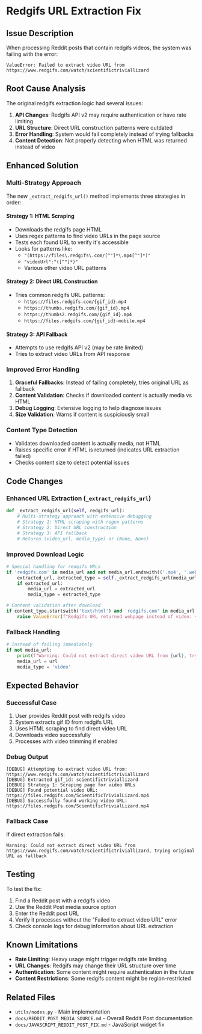 # Redgifs URL Extraction Fix

## Issue Description

When processing Reddit posts that contain redgifs videos, the system was failing with the error:

```
ValueError: Failed to extract video URL from https://www.redgifs.com/watch/scientifictriviallizard
```

## Root Cause Analysis

The original redgifs extraction logic had several issues:

1. **API Changes**: Redgifs API v2 may require authentication or have rate limiting
2. **URL Structure**: Direct URL construction patterns were outdated
3. **Error Handling**: System would fail completely instead of trying fallbacks
4. **Content Detection**: Not properly detecting when HTML was returned instead of video

## Enhanced Solution

### Multi-Strategy Approach

The new `_extract_redgifs_url()` method implements three strategies in order:

#### Strategy 1: HTML Scraping

- Downloads the redgifs page HTML
- Uses regex patterns to find video URLs in the page source
- Tests each found URL to verify it's accessible
- Looks for patterns like:
    - `"(https://files\.redgifs\.com/[^"]*\.mp4[^"]*)"`
    - `"videoUrl":"([^"]*)"`
    - Various other video URL patterns

#### Strategy 2: Direct URL Construction

- Tries common redgifs URL patterns:
    - `https://files.redgifs.com/{gif_id}.mp4`
    - `https://thumbs.redgifs.com/{gif_id}.mp4`
    - `https://thumbs2.redgifs.com/{gif_id}.mp4`
    - `https://files.redgifs.com/{gif_id}-mobile.mp4`

#### Strategy 3: API Fallback

- Attempts to use redgifs API v2 (may be rate limited)
- Tries to extract video URLs from API response

### Improved Error Handling

1. **Graceful Fallbacks**: Instead of failing completely, tries original URL as fallback
2. **Content Validation**: Checks if downloaded content is actually media vs HTML
3. **Debug Logging**: Extensive logging to help diagnose issues
4. **Size Validation**: Warns if content is suspiciously small

### Content Type Detection

- Validates downloaded content is actually media, not HTML
- Raises specific error if HTML is returned (indicates URL extraction failed)
- Checks content size to detect potential issues

## Code Changes

### Enhanced URL Extraction (`_extract_redgifs_url`)

```python
def _extract_redgifs_url(self, redgifs_url):
    # Multi-strategy approach with extensive debugging
    # Strategy 1: HTML scraping with regex patterns
    # Strategy 2: Direct URL construction
    # Strategy 3: API fallback
    # Returns (video_url, media_type) or (None, None)
```

### Improved Download Logic

```python
# Special handling for redgifs URLs
if 'redgifs.com' in media_url and not media_url.endswith(('.mp4', '.webm', '.mov')):
    extracted_url, extracted_type = self._extract_redgifs_url(media_url)
    if extracted_url:
        media_url = extracted_url
        media_type = extracted_type

# Content validation after download
if content_type.startswith('text/html') and 'redgifs.com' in media_url:
    raise ValueError(f"Redgifs URL returned webpage instead of video: {media_url}")
```

### Fallback Handling

```python
# Instead of failing immediately
if not media_url:
    print(f"Warning: Could not extract direct video URL from {url}, trying original URL as fallback")
    media_url = url
    media_type = 'video'
```

## Expected Behavior

### Successful Case

1. User provides Reddit post with redgifs video
2. System extracts gif ID from redgifs URL
3. Uses HTML scraping to find direct video URL
4. Downloads video successfully
5. Processes with video trimming if enabled

### Debug Output

```
[DEBUG] Attempting to extract video URL from: https://www.redgifs.com/watch/scientifictriviallizard
[DEBUG] Extracted gif_id: scientifictriviallizard
[DEBUG] Strategy 1: Scraping page for video URLs
[DEBUG] Found potential video URL: https://files.redgifs.com/ScientificTrivialLizard.mp4
[DEBUG] Successfully found working video URL: https://files.redgifs.com/ScientificTrivialLizard.mp4
```

### Fallback Case

If direct extraction fails:

```
Warning: Could not extract direct video URL from https://www.redgifs.com/watch/scientifictriviallizard, trying original URL as fallback
```

## Testing

To test the fix:

1. Find a Reddit post with a redgifs video
2. Use the Reddit Post media source option
3. Enter the Reddit post URL
4. Verify it processes without the "Failed to extract video URL" error
5. Check console logs for debug information about URL extraction

## Known Limitations

- **Rate Limiting**: Heavy usage might trigger redgifs rate limiting
- **URL Changes**: Redgifs may change their URL structure over time
- **Authentication**: Some content might require authentication in the future
- **Content Restrictions**: Some redgifs content might be region-restricted

## Related Files

- `utils/nodes.py` - Main implementation
- `docs/REDDIT_POST_MEDIA_SOURCE.md` - Overall Reddit Post documentation
- `docs/JAVASCRIPT_REDDIT_POST_FIX.md` - JavaScript widget fix
